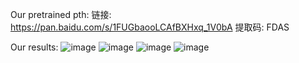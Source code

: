 Our pretrained pth:
链接: https://pan.baidu.com/s/1FUGbaooLCAfBXHxq_1V0bA 提取码: FDAS

Our results:
![image](https://github.com/user-attachments/assets/f0b5916f-127c-4b2b-9e09-a35e8abac980)
![image](https://github.com/user-attachments/assets/7c8baa47-c98c-4d1c-b286-cfc6bc7845d9)
![image](https://github.com/user-attachments/assets/805c6682-b6c7-4b8c-a339-bd8cb9dcd0fd)
![image](https://github.com/user-attachments/assets/32af3e03-a086-46d7-b239-0b1f47f8ed79)
